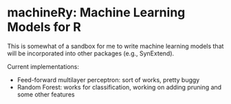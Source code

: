 # machineRy: Machine Learning Models for R

This is somewhat of a sandbox for me to write machine learning models that will be
incorporated into other packages (e.g., SynExtend).

Current implementations:

- Feed-forward multilayer perceptron: sort of works, pretty buggy
- Random Forest: works for classification, working on adding pruning and some other features

